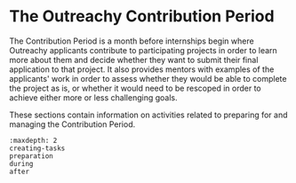 # The Outreachy Contribution Period

The Contribution Period is a month before internships begin where Outreachy
applicants contribute to participating projects in order to learn more about
them and decide whether they want to submit their final application to that
project. It also provides mentors with examples of the applicants' work in
order to assess whether they would be able to complete the project as is, or
whether it would need to be rescoped in order to achieve either more or less
challenging goals.

These sections contain information on activities related to preparing for and
managing the Contribution Period.

```{toctree}
:maxdepth: 2
creating-tasks
preparation
during
after
```
